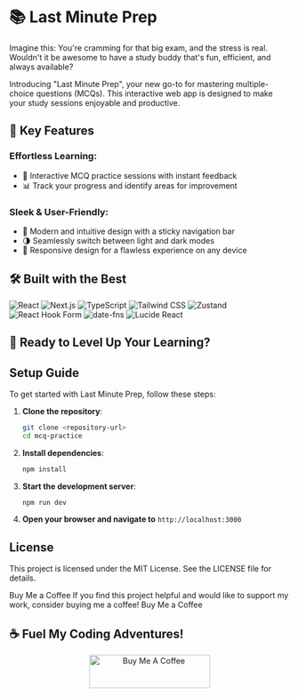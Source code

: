 # 📚 Last Minute Prep

Imagine this: You're cramming for that big exam, and the stress is real. Wouldn't it be awesome to have a study buddy that's fun, efficient, and always available?

Introducing "Last Minute Prep", your new go-to for mastering multiple-choice questions (MCQs). This interactive web app is designed to make your study sessions enjoyable and productive.

## 🌟 Key Features

### Effortless Learning:
- 🚀 Interactive MCQ practice sessions with instant feedback
- 📊 Track your progress and identify areas for improvement

### Sleek & User-Friendly:
- 🎨 Modern and intuitive design with a sticky navigation bar
- 🌗 Seamlessly switch between light and dark modes
- 📱 Responsive design for a flawless experience on any device

## 🛠️ Built with the Best

![React](https://img.shields.io/badge/-React-61DAFB?style=for-the-badge&logo=react&logoColor=black)
![Next.js](https://img.shields.io/badge/-Next.js-000000?style=for-the-badge&logo=next.js&logoColor=white)
![TypeScript](https://img.shields.io/badge/-TypeScript-3178C6?style=for-the-badge&logo=typescript&logoColor=white)
![Tailwind CSS](https://img.shields.io/badge/-Tailwind_CSS-38B2AC?style=for-the-badge&logo=tailwind-css&logoColor=white)
![Zustand](https://img.shields.io/badge/-Zustand-FF4154?style=for-the-badge&logo=react&logoColor=white)
![React Hook Form](https://img.shields.io/badge/-React_Hook_Form-EC5990?style=for-the-badge&logo=react&logoColor=white)
![date-fns](https://img.shields.io/badge/-date--fns-F7B93E?style=for-the-badge&logo=javascript&logoColor=black)
![Lucide React](https://img.shields.io/badge/-Lucide_React-5E5CE6?style=for-the-badge&logo=react&logoColor=white)

## 🚀 Ready to Level Up Your Learning?

## Setup Guide
To get started with Last Minute Prep, follow these steps:

1. **Clone the repository**:
   ```bash
   git clone <repository-url>
   cd mcq-practice
   ```

2. **Install dependencies**:
   ```bash
   npm install
   ```

3. **Start the development server**:    
   ```bash
   npm run dev  
   ```
4. **Open your browser and navigate to**  `http://localhost:3000`

## License
This project is licensed under the MIT License. See the LICENSE file for details.

Buy Me a Coffee
If you find this project helpful and would like to support my work, consider buying me a coffee! Buy Me a Coffee

## ☕️ Fuel My Coding Adventures!

<div align="center">
  <img src="https://cdn.buymeacoffee.com/buttons/v2/default-yellow.png" alt="Buy Me A Coffee" style="height: 60px !important;width: 217px !important;" >
</div>
